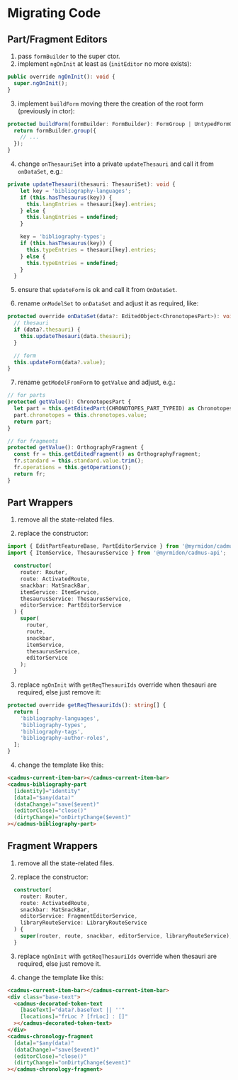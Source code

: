 # Migrating Code

## Part/Fragment Editors

1. pass `formBuilder` to the super ctor.
2. implement `ngOnInit` at least as (`initEditor` no more exists):

```ts
public override ngOnInit(): void {
  super.ngOnInit();
}
```

3. implement `buildForm` moving there the creation of the root form (previously in ctor):

```ts
protected buildForm(formBuilder: FormBuilder): FormGroup | UntypedFormGroup {
  return formBuilder.group({
    // ...
  });
}
```

4. change `onThesauriSet` into a private `updateThesauri` and call it from `onDataSet`, e.g.:

```ts
private updateThesauri(thesauri: ThesauriSet): void {
    let key = 'bibliography-languages';
    if (this.hasThesaurus(key)) {
      this.langEntries = thesauri[key].entries;
    } else {
      this.langEntries = undefined;
    }

    key = 'bibliography-types';
    if (this.hasThesaurus(key)) {
      this.typeEntries = thesauri[key].entries;
    } else {
      this.typeEntries = undefined;
    }
  }
```

5. ensure that `updateForm` is ok and call it from `OnDataSet`.

6. rename `onModelSet` to `onDataSet` and adjust it as required, like:

```ts
protected override onDataSet(data?: EditedObject<ChronotopesPart>): void {
  // thesauri
  if (data?.thesauri) {
    this.updateThesauri(data.thesauri);
  }

  // form
  this.updateForm(data?.value);
}
```

7. rename `getModelFromForm` to `getValue` and adjust, e.g.:

```ts
// for parts
protected getValue(): ChronotopesPart {
  let part = this.getEditedPart(CHRONOTOPES_PART_TYPEID) as ChronotopesPart;
  part.chronotopes = this.chronotopes.value;
  return part;
}

// for fragments
protected getValue(): OrthographyFragment {
  const fr = this.getEditedFragment() as OrthographyFragment;
  fr.standard = this.standard.value.trim();
  fr.operations = this.getOperations();
  return fr;
}
```

## Part Wrappers

1. remove all the state-related files.

2. replace the constructor:

```ts
import { EditPartFeatureBase, PartEditorService } from '@myrmidon/cadmus-state';
import { ItemService, ThesaurusService } from '@myrmidon/cadmus-api';

  constructor(
    router: Router,
    route: ActivatedRoute,
    snackbar: MatSnackBar,
    itemService: ItemService,
    thesaurusService: ThesaurusService,
    editorService: PartEditorService
  ) {
    super(
      router,
      route,
      snackbar,
      itemService,
      thesaurusService,
      editorService
    );
  }
```

3. replace `ngOnInit` with `getReqThesauriIds` override when thesauri are required, else just remove it:

```ts
protected override getReqThesauriIds(): string[] {
  return [
    'bibliography-languages',
    'bibliography-types',
    'bibliography-tags',
    'bibliography-author-roles',
  ];
}
```

4. change the template like this:

```html
<cadmus-current-item-bar></cadmus-current-item-bar>
<cadmus-bibliography-part
  [identity]="identity"
  [data]="$any(data)"
  (dataChange)="save($event)"
  (editorClose)="close()"
  (dirtyChange)="onDirtyChange($event)"
></cadmus-bibliography-part>
```

## Fragment Wrappers

1. remove all the state-related files.

2. replace the constructor:

```ts
  constructor(
    router: Router,
    route: ActivatedRoute,
    snackbar: MatSnackBar,
    editorService: FragmentEditorService,
    libraryRouteService: LibraryRouteService
  ) {
    super(router, route, snackbar, editorService, libraryRouteService);
  }
```

3. replace `ngOnInit` with `getReqThesauriIds` override when thesauri are required, else just remove it.

4. change the template like this:

```html
<cadmus-current-item-bar></cadmus-current-item-bar>
<div class="base-text">
  <cadmus-decorated-token-text
    [baseText]="data?.baseText || ''"
    [locations]="frLoc ? [frLoc] : []"
  ></cadmus-decorated-token-text>
</div>
<cadmus-chronology-fragment
  [data]="$any(data)"
  (dataChange)="save($event)"
  (editorClose)="close()"
  (dirtyChange)="onDirtyChange($event)"
></cadmus-chronology-fragment>
```
